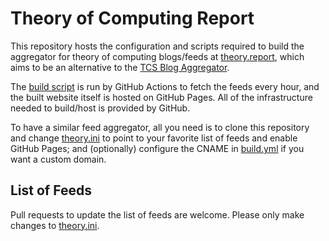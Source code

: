 # Theory of Computing Report

This repository hosts the configuration and scripts required to build the aggregator for theory of computing blogs/feeds at [theory.report](https://theory.report), which aims to be an alternative to the [TCS Blog Aggregator](https://github.com/abhatt/aggregator).

The [build script](.github/workflows/build.yml) is run by GitHub Actions to fetch the feeds every hour, and the built website itself is hosted on GitHub Pages. All of the infrastructure needed to build/host is provided by GitHub.

To have a similar feed aggregator, all you need is to clone this repository and change [theory.ini](theory.ini) to point to your favorite list of feeds and enable GitHub Pages; and (optionally) configure the CNAME in [build.yml](.github/workflows/build.yml) if you want a custom domain.

## List of Feeds

Pull requests to update the list of feeds are welcome. Please only make changes to [theory.ini](theory.ini).